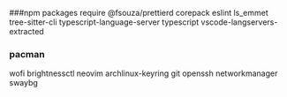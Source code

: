 ###npm packages require
@fsouza/prettierd corepack eslint ls_emmet tree-sitter-cli typescript-language-server typescript vscode-langservers-extracted

### pacman
wofi brightnessctl neovim archlinux-keyring git openssh networkmanager swaybg
